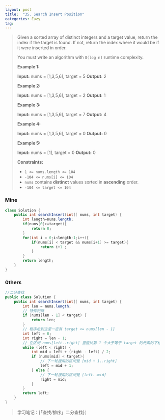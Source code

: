 ```yaml
---
layout: post
title:  "35. Search Insert Position"
categories: Eazy
tag: 
---
```



> Given a sorted array of distinct integers and a target value, return the index if the target is found. If not, return the index where it would be if it were inserted in order.
>
> You must write an algorithm with `O(log n)` runtime complexity.
>
> **Example 1:**
>
> **Input:** nums = \[1,3,5,6\], target = 5
> **Output:** 2
>
> **Example 2:**
>
> **Input:** nums = \[1,3,5,6\], target = 2
> **Output:** 1
>
> **Example 3:**
>
> **Input:** nums = \[1,3,5,6\], target = 7
> **Output:** 4
>
> **Example 4:**
>
> **Input:** nums = \[1,3,5,6\], target = 0
> **Output:** 0
>
> **Example 5:**
>
> **Input:** nums = \[1\], target = 0
> **Output:** 0
>
> **Constraints:**
>
> *   `1 <= nums.length <= 104`
> *   `-104 <= nums[i] <= 104`
> *   `nums` contains **distinct** values sorted in **ascending** order.
> *   `-104 <= target <= 104`

### Mine

~~~java
class Solution {
    public int searchInsert(int[] nums, int target) {
        int length=nums.length;
        if(nums[0]>=target){
            return 0;
        }
        for(int i = 0;i<length-1;i++){
            if(nums[i] < target && nums[i+1] >= target){
                return i+1 ;
            }
        }
        return length;
    }
}
~~~

### 0thers

~~~java
//二分查找
public class Solution {
    public int searchInsert(int[] nums, int target) {
        int len = nums.length;
        // 特殊判断
        if (nums[len - 1] < target) {
            return len;
        }
        // 程序走到这里一定有 target <= nums[len - 1]
        int left = 0;
        int right = len - 1;
        // 在区间 nums[left..right] 里查找第 1 个大于等于 target 的元素的下标
        while (left < right) {
            int mid = left + (right - left) / 2;
            if (nums[mid] < target){
                // 下一轮搜索的区间是 [mid + 1..right]
                left = mid + 1;
            } else {
                // 下一轮搜索的区间是 [left..mid]
                right = mid;
            }
        }
        return left;
    }
}
~~~

> 学习笔记：[「查找/排序」二分查找](
